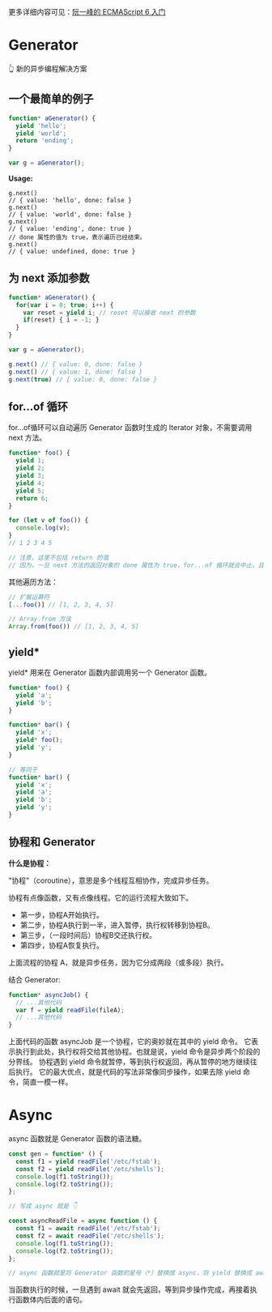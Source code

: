 
更多详细内容可见：[阮一峰的 ECMAScript 6 入门](http://es6.ruanyifeng.com)

# Generator

👆 新的异步编程解决方案

## 一个最简单的例子

``` JavaScript
function* aGenerator() {
  yield 'hello';
  yield 'world';
  return 'ending';
}

var g = aGenerator();
```

**Usage:**

```JS
g.next()
// { value: 'hello', done: false }
g.next()
// { value: 'world', done: false }
g.next()
// { value: 'ending', done: true }
// done 属性的值为 true，表示遍历已经结束。
g.next()
// { value: undefined, done: true }
```

## 为 next 添加参数

```js
function* aGenerator() {
  for(var i = 0; true; i++) {
    var reset = yield i; // reset 可以接收 next 的参数
    if(reset) { i = -1; }
  }
}

var g = aGenerator();

g.next() // { value: 0, done: false }
g.next() // { value: 1, done: false }
g.next(true) // { value: 0, done: false }
```

## for...of 循环

for...of循环可以自动遍历 Generator 函数时生成的 Iterator 对象，不需要调用 next 方法。

```js
function* foo() {
  yield 1;
  yield 2;
  yield 3;
  yield 4;
  yield 5;
  return 6;
}

for (let v of foo()) {
  console.log(v);
}
// 1 2 3 4 5

// 注意，这里不包括 return 的值
// 因为，一旦 next 方法的返回对象的 done 属性为 true，for...of 循环就会中止，且不包含该返回对象。
```

其他遍历方法：

```js
// 扩展运算符
[...foo()] // [1, 2, 3, 4, 5]

// Array.from 方法
Array.from(foo()) // [1, 2, 3, 4, 5]
```

## yield* 

yield* 用来在 Generator 函数内部调用另一个 Generator 函数。

```js
function* foo() {
  yield 'a';
  yield 'b';
}

function* bar() {
  yield 'x';
  yield* foo();
  yield 'y';
}

// 等同于
function* bar() {
  yield 'x';
  yield 'a';
  yield 'b';
  yield 'y';
}
```

## 协程和 Generator

**什么是协程：**

"协程"（coroutine），意思是多个线程互相协作，完成异步任务。

协程有点像函数，又有点像线程。它的运行流程大致如下。

* 第一步，协程A开始执行。
* 第二步，协程A执行到一半，进入暂停，执行权转移到协程B。
* 第三步，（一段时间后）协程B交还执行权。
* 第四步，协程A恢复执行。

上面流程的协程 A，就是异步任务，因为它分成两段（或多段）执行。

结合 Generator:

```js
function* asyncJob() {
  // ...其他代码
  var f = yield readFile(fileA);
  // ...其他代码
}
```

上面代码的函数 asyncJob 是一个协程，它的奥妙就在其中的 yield 命令。
它表示执行到此处，执行权将交给其他协程。也就是说，yield 命令是异步两个阶段的分界线。
协程遇到 yield 命令就暂停，等到执行权返回，再从暂停的地方继续往后执行。
它的最大优点，就是代码的写法非常像同步操作，如果去除 yield 命令，简直一模一样。

# Async

async 函数就是 Generator 函数的语法糖。

``` js
const gen = function* () {
  const f1 = yield readFile('/etc/fstab');
  const f2 = yield readFile('/etc/shells');
  console.log(f1.toString());
  console.log(f2.toString());
};

// 写成 async 就是 👇

const asyncReadFile = async function () {
  const f1 = await readFile('/etc/fstab');
  const f2 = await readFile('/etc/shells');
  console.log(f1.toString());
  console.log(f2.toString());
};

// async 函数就是将 Generator 函数的星号（*）替换成 async，将 yield 替换成 await。
```

当函数执行的时候，一旦遇到 await 就会先返回，等到异步操作完成，再接着执行函数体内后面的语句。